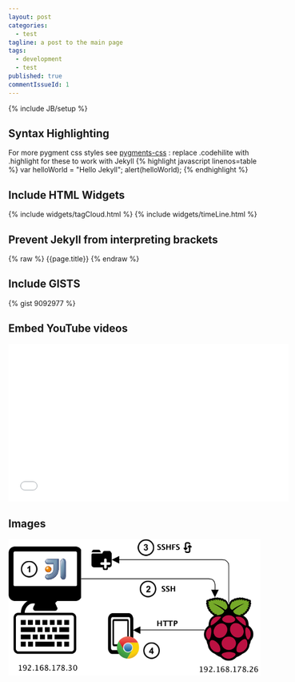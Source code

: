```yaml
---
layout: post
categories: 
  - test
tagline: a post to the main page
tags: 
  - development
  - test
published: true
commentIssueId: 1
---
```


{% include JB/setup %}

## Syntax Highlighting
For more pygment css styles see [pygments-css](https://github.com/richleland/pygments-css) : replace .codehilite with .highlight for these to work with Jekyll
{% highlight javascript linenos=table %}
var helloWorld = "Hello Jekyll";
alert(helloWorld);
{% endhighlight %}


## Include HTML Widgets
{% include widgets/tagCloud.html %}
{% include widgets/timeLine.html %}

## Prevent Jekyll from interpreting brackets
{% raw %}
{{page.title}}
{% endraw %}

## Include GISTS
{% gist 9092977 %}

## Embed YouTube videos
<iframe width="560" height="315"  src="//www.youtube.com/embed/XK-dLdLQdIE" frameborder="0"></iframe>

## Images
![Develop local, run remote](/assets/images/DevEnvironment.png)



